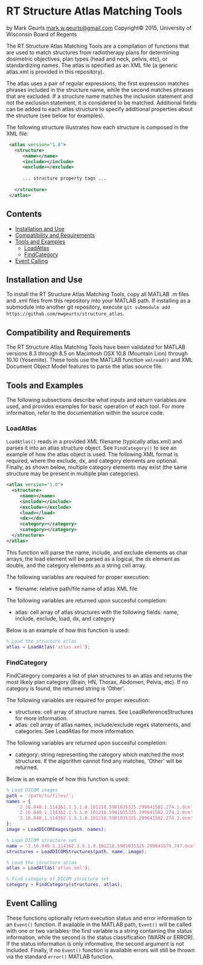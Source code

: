 # RT Structure Atlas Matching Tools

by Mark Geurts mark.w.geurts@gmail.com 
Copyright&copy; 2015, University of Wisconsin Board of Regents

The RT Structure Atlas Matching Tools are a compilation of functions that are used to match structures from radiotherapy plans for determining dosimetric objectives, plan types (head and neck, pelvis, etc), or standardizing names.  The atlas is specified as an XML file (a generic atlas.xml is provided in this repository).  

The atlas uses a pair of regular expressions; the first expression matches phrases included in the structure name, while the second matches phrases that are excluded.  If a structure name matches the inclusion statement and not the exclusion statement, it is considered to be matched.  Additional fields can be added to each atlas structure to specify additional properties about the structure (see below for examples).

The following structure illustrates how each structure is composed in the XML file:

```xml
 <atlas version="1.0">
   <structure>
      <name></name>
      <include></include>
      <exclude></exclude>
      
      ... structure property tags ...
      
   </structure>
 </atlas>
```

## Contents

* [Installation and Use](README.md#installation-and-use)
* [Compatibility and Requirements](README.md#compatibility-and-requirements)
* [Tools and Examples](README.md#tools-and-examples)
  * [LoadAtlas](README.md#loadatlas)
  * [FindCategory](README.md#findcategory)
* [Event Calling](README.md#event-calling)

## Installation and Use

To install the RT Structure Atlas Matching Tools, copy all MATLAB .m files and .xml files from this repository into your MATLAB path. If installing as a submodule into another git repository, execute `git submodule add https://github.com/mwgeurts/structure_atlas`.

## Compatibility and Requirements

The RT Structure Atlas Matching Tools have been validated for MATLAB versions 8.3 through 8.5 on Macintosh OSX 10.8 (Mountain Lion) through 10.10 (Yosemite). These tools use the MATLAB function `xmlread()` and XML Document Object Model features to parse the atlas source file.

## Tools and Examples

The following subsections describe what inputs and return variables are used, and provides examples for basic operation of each tool. For more information, refer to the documentation within the source code.

### LoadAtlas

`LoadAtlas()` reads in a provided XML filename (typically atlas.xml) and parses it into an atlas structure object. See `FindCategory()` to see an example of how the atlas object is used. The following XML format is required, where the exclude, dx, and category elements are optional. Finally, as shown below, multiple category elements may exist (the same structure may be present in multiple plan categories).

```xml
<atlas version="1.0">
  <structure>
     <name></name>
     <include></include>
     <exclude></exclude>
     <load></load>
     <dx></dx>
     <category></category>
     <category></category>
  </structure>
</atlas>
```

This function will parse the name, include, and exclude elements as char arrays, the load element will be parsed as a logical, the dx element as double, and the category elements as a string cell array.

The following variables are required for proper execution: 

* filename: relative path/file name of atlas XML file

The following variables are returned upon succesful completion:

* atlas: cell array of atlas structures with the following fields: name, include, exclude, load, dx, and category

Below is an example of how this function is used:

```matlab
% Load the structure atlas
atlas = LoadAtlas('atlas.xml');
```

### FindCategory

FindCategory compares a list of plan structures to an atlas and returns the most likely plan category (Brain, HN, Thorax, Abdomen, Pelvis, etc). If no category is found, the returned string is 'Other'.

The following variables are required for proper execution: 

* structures: cell array of structure names. See LoadReferenceStructures for more information.
* atlas: cell array of atlas names, include/exclude regex statements, and categories.  See LoadAtlas for more information.

The following variables are returned upon succesful completion:

* category: string representing the category which matched the most structures.  If the algorithm cannot find any matches, 'Other' will be returned.

Below is an example of how this function is used:

```matlab
% Load DICOM images
path = '/path/to/files/';
names = {
    '2.16.840.1.114362.1.5.1.0.101218.5981035325.299641582.274.1.dcm'
    '2.16.840.1.114362.1.5.1.0.101218.5981035325.299641582.274.2.dcm'
    '2.16.840.1.114362.1.5.1.0.101218.5981035325.299641582.274.3.dcm'
};
image = LoadDICOMImages(path, names);

% Load DICOM structure set 
name = '2.16.840.1.114362.1.5.1.0.101218.5981035325.299641579.747.dcm';
structures = LoadDICOMStructures(path, name, image);

% Load the structure atlas
atlas = LoadAtlas('atlas.xml');

% Find category of DICOM structure set
category = FindCategory(structures, atlas);
```

## Event Calling

These functions optionally return execution status and error information to an `Event()` function. If available in the MATLAB path, `Event()` will be called with one or two variables: the first variable is a string containing the status information, while the second is the status classification (WARN or ERROR). If the status information is only informative, the second argument is not included.  Finally, if no `Event()` function is available errors will still be thrown via the standard `error()` MATLAB function.